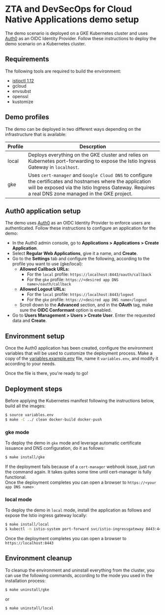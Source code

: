 # ZTA and DevSecOps for Cloud Native Applications demo setup

The demo scenario is deployed on a GKE Kubernetes cluster and uses
[Auth0](https://auth0.com/) as an OIDC Identity Provider. Follow these
instructions to deploy the demo scenario on a Kubernetes cluster.

## Requirements

The following tools are required to build the environment:

* [istioctl 1.12](https://istio.io/latest/docs/setup/getting-started/#download)
* gcloud
* envsubst
* openssl
* kustomize

## Demo profiles

The demo can be deployed in two different ways depending on the infrastructure that is available:

| Profile | Descrption |
|---------|------------|
| local   | Deploys everything on the GKE cluster and relies on Kubernetes port-forwarding to expose the Istio Ingress Gateway in `localhost`. |
| gke | Uses `cert-manager` and `Google Cloud DNS` to configure the certificates and hostnames where the application will be exposed via the Istio Ingress Gateway. Requires a real DNS zone managed in the GKE project. |

## Auth0 application setup

The demo uses [Auth0](https://auth0.com/) as an OIDC Identity Provider to enforce users are authenticated.
Follow these instructions to configure an application for the demo:

* In the Auth0 admin console, go to **Applications > Applications > Create Application**.
* Select **Regular Web Applications**, give it a name, and **Create**.
* Go to the **Settings** tab and configure the following, according to the profile you want to use (gke/local):
  * **Allowed Callback URLs:**
    * For the `local` profile: `https://localhost:8443/oauth/callback`
    * For the `gke` profile: `https://<desired app DNS name>/oauth/callback`
  * **Allowed Logout URLs:**
    * For the `local` profile: `https://localhost:8443/logout`
    * For the `gke` profile: `https://<desired app DNS name>/logout`
  * Scroll down to the **Advanced** section, and in the **OAuth** tag, make sure the
    **OIDC Conformant** option is enabled.
* Go to **Users Management > Users > Create User**. Enter the requested data and **Create**.

## Environment setup

Once the Auth0 application has been created, configure the environment variables that
will be used to customize the deployment process. Make a copy of the
[variables.example.env](variables.example.env) file, name it `variables.env`, and modify
it according to your needs.

Once the file is there, you're ready to go!

## Deployment steps

Before applying the Kubernetes manifest following the instructions below, build all the images:

```bash
$ source variables.env
$ make -C ../ clean docker-build docker-push
```

### gke mode

To deploy the demo in `gke` mode and leverage automatic certificate issuance and DNS
configuration, do it as follows:

```bash
$ make install/gke
```

If the deployment fails because of a `cert-manager` webhook issue, just run the command again. It takes
quites some time until cert-manager is fully functional.  
Once the deployment completes you can open a browser to `https://<your app DNS name>`

### local mode

To deploy the demo in `local` mode, install the application as follows and expose the
Istio ingress gateway locally:

```bash
$ make install/local
$ kubectl -n istio-system port-forward svc/istio-ingressgateway 8443:443
```

Once the deployment completes you can open a browser to `https://localhost:8443`

## Environment cleanup

To cleanup the environment and uninstall everything from the cluster, you can use
the following commands, according to the mode you used in the installation process:

```bash
$ make uninstall/gke
```

or

```bash
$ make uninstall/local
```
